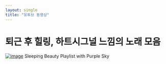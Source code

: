 ```yaml
---
layout: single
title: "유투브 동영상"
---
```


# 퇴근 후 힐링, 하트시그널 느낌의 노래 모음

[![image](https://github.com/user-attachments/assets/b9f63fcb-4d55-462d-9bff-03d21676d00b)](https://www.youtube.com/watch?v=2ZR7aALUxFw) Sleeping Beauty Playlist with Purple Sky
